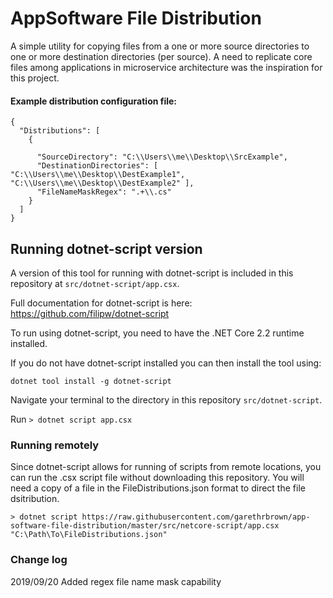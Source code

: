 # AppSoftware File Distribution

A simple utility for copying files from a one or more source directories to one or more destination directories (per source). A need to replicate core files among applications in microservice architecture was the inspiration for this project.

#### Example distribution configuration file:

    {
      "Distributions": [
        {

          "SourceDirectory": "C:\\Users\\me\\Desktop\\SrcExample",
          "DestinationDirectories": [ "C:\\Users\\me\\Desktop\\DestExample1", "C:\\Users\\me\\Desktop\\DestExample2" ],
          "FileNameMaskRegex": ".+\\.cs"
        }
      ]
    }

## Running dotnet-script version

A version of this tool for running with dotnet-script is included in this repository at ```src/dotnet-script/app.csx```.

Full documentation for dotnet-script is here: https://github.com/filipw/dotnet-script

To run using dotnet-script, you need to have the .NET Core 2.2 runtime installed.

If you do not have dotnet-script installed you can then install the tool using:

    dotnet tool install -g dotnet-script

Navigate your terminal to the directory in this repository ```src/dotnet-script```.

Run ```> dotnet script app.csx```

### Running remotely

Since dotnet-script allows for running of scripts from remote locations, you can run the .csx script file without downloading this repository. You will need a copy of a file in the FileDistributions.json format to direct the file dsitribution.   

```> dotnet script https://raw.githubusercontent.com/garethrbrown/app-software-file-distribution/master/src/netcore-script/app.csx "C:\Path\To\FileDistributions.json"```


### Change log

2019/09/20 Added regex file name mask capability
